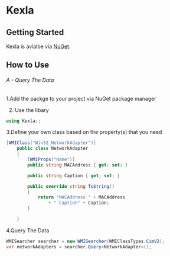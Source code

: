 # Kexla

## Getting Started 

Kexla is avialbe via [NuGet](https://www.nuget.org/packages/Ofir.Kexla). 

## How to Use

###### A - Query The Data

1.Add the packge to your project via NuGet package manager

2. Use the libary
```C# 
using Kexla;;
```
3.Define your own class based on the property(s) that you need
```C#
[WMIClass("Win32_NetworkAdapter")]
    public class NetworkAdapter
    {
        [WMIProps("Name")]
        public string MACAddress { get; set; }

        public string Caption { get; set; }

        public override string ToString()
        {
            return "MACAddress " + MACAddress
                + " Caption" + Caption;
        }

    }
```

4.Query The Data
```C#
WMISearcher searcher = new WMISearcher(WMIClassTypes.CimV2);
var networkAdapters = searcher.Query<NetworkAdapter>();
```
